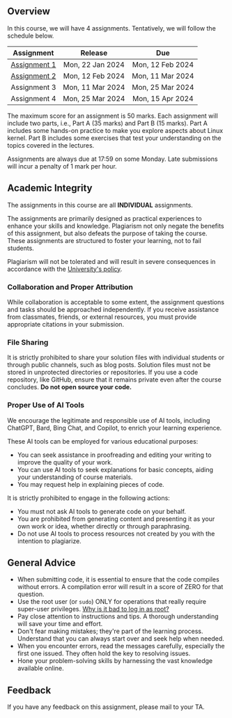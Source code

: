 ## Overview

In this course, we will have 4 assignments.
Tentatively, we will follow the schedule below.

|          Assignment           |     Release      |       Due        |
| :---------------------------: | :--------------: | :--------------: |
| [Assignment 1](asg1/index.md) | Mon, 22 Jan 2024 | Mon, 12 Feb 2024 |
| [Assignment 2](asg2/index.md) | Mon, 12 Feb 2024 | Mon, 11 Mar 2024 |
|         Assignment 3          | Mon, 11 Mar 2024 | Mon, 25 Mar 2024 |
|         Assignment 4          | Mon, 25 Mar 2024 | Mon, 15 Apr 2024 |

The maximum score for an assignment is 50 marks.
Each assignment will include two parts, i.e., Part A (35 marks) and Part B (15 marks).
Part A includes some hands-on practice to make you explore aspects about Linux kernel.
Part B includes some exercises that test your understanding on the topics covered in the lectures.

Assignments are always due at 17:59 on some Monday.
Late submissions will incur a penalty of 1 mark per hour.

## Academic Integrity

The assignments in this course are all **INDIVIDUAL** assignments.

The assignments are primarily designed as practical experiences to enhance your skills and knowledge.
Plagiarism not only negate the benefits of this assignment, but also defeats the purpose of taking the course.
These assignments are structured to foster your learning, not to fail students.

Plagiarism will not be tolerated and will result in severe consequences in accordance with the [University's policy](https://www.comp.nus.edu.sg/cug/plagiarism/).

### Collaboration and Proper Attribution

While collaboration is acceptable to some extent, the assignment questions and tasks should be approached independently.
If you receive assistance from classmates, friends, or external resources, you must provide appropriate citations in your submission.

### File Sharing

It is strictly prohibited to share your solution files with individual students or through public channels, such as blog posts.
Solution files must not be stored in unprotected directories or repositories.
If you use a code repository, like GitHub, ensure that it remains private even after the course concludes.
**Do not open source your code.**

### Proper Use of AI Tools

We encourage the legitimate and responsible use of AI tools, including ChatGPT, Bard, Bing Chat, and Copilot, to enrich your learning experience.

These AI tools can be employed for various educational purposes:

- You can seek assistance in proofreading and editing your writing to improve the quality of your work.
- You can use AI tools to seek explanations for basic concepts, aiding your understanding of course materials.
- You may request help in explaining pieces of code.

It is strictly prohibited to engage in the following actions:

- You must not ask AI tools to generate code on your behalf.
- You are prohibited from generating content and presenting it as your own work or idea, whether directly or through paraphrasing.
- Do not use AI tools to process resources not created by you with the intention to plagiarize.

## General Advice

- When submitting code, it is essential to ensure that the code compiles without errors.
  A compilation error will result in a score of ZERO for that question.
- Use the root user (or `sudo`) ONLY for operations that really require super-user privileges.
  [Why is it bad to log in as root?](https://askubuntu.com/questions/16178/why-is-it-bad-to-log-in-as-root)
- Pay close attention to instructions and tips.
  A thorough understanding will save your time and effort.
- Don't fear making mistakes; they're part of the learning process.
  Understand that you can always start over and seek help when needed.
- When you encounter errors, read the messages carefully, especially the first one issued.
  They often hold the key to resolving issues.
- Hone your problem-solving skills by harnessing the vast knowledge available online.

## Feedback

If you have any feedback on this assignment, please mail to your TA.
